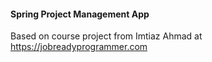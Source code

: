 #### Spring Project Management App
Based on course project from Imtiaz Ahmad at https://jobreadyprogrammer.com
